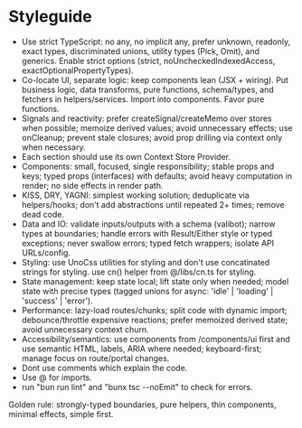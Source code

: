 # Styleguide

- Use strict TypeScript: no any, no implicit any, prefer unknown, readonly, exact types, discriminated unions, utility types (Pick, Omit), and generics. Enable strict options (strict, noUncheckedIndexedAccess, exactOptionalPropertyTypes).
- Co-locate UI, separate logic: keep components lean (JSX + wiring). Put business logic, data transforms, pure functions, schema/types, and fetchers in helpers/services. Import into components. Favor pure functions.
- Signals and reactivity: prefer createSignal/createMemo over stores when possible; memoize derived values; avoid unnecessary effects; use onCleanup; prevent stale closures; avoid prop drilling via context only when necessary.
- Each section should use its own Context Store Provider.
- Components: small, focused, single responsibility; stable props and keys; typed props (interfaces) with defaults; avoid heavy computation in render; no side effects in render path.
- KISS, DRY, YAGNI: simplest working solution; deduplicate via helpers/hooks; don’t add abstractions until repeated 2+ times; remove dead code.
- Data and IO: validate inputs/outputs with a schema (valibot); narrow types at boundaries; handle errors with Result/Either style or typed exceptions; never swallow errors; typed fetch wrappers; isolate API URLs/config.
- Styling: use UnoCss utilities for styling and don't use concatinated strings for styling. use cn() helper from @/libs/cn.ts for styling.
- State management: keep state local; lift state only when needed; model state with precise types (tagged unions for async: 'idle' | 'loading' | 'success' | 'error').
- Performance: lazy-load routes/chunks; split code with dynamic import; debounce/throttle expensive reactions; prefer memoized derived state; avoid unnecessary context churn.
- Accessibility/semantics: use components from /components/ui first and use semantic HTML, labels, ARIA where needed; keyboard-first; manage focus on route/portal changes.
- Dont use comments which explain the code.
- Use @ for imports.
- run "bun run lint" and "bunx tsc --noEmit" to check for errors.

Golden rule: strongly-typed boundaries, pure helpers, thin components, minimal effects, simple first.
